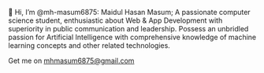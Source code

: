 👋 Hi, I’m @mh-masum6875: Maidul Hasan Masum;
A passionate computer science student, enthusiastic about Web & App Development with superiority
in public communication and leadership. Possess an unbridled passion for Artificial Intelligence with
comprehensive knowledge of machine learning concepts and other related technologies.

Get me on mhmasum6875@gmail.com

<!---
mh-masum6875/mh-masum6875 is a ✨ special ✨ repository because its `README.md` (this file) appears on your GitHub profile.
You can click the Preview link to take a look at your changes.
--->
